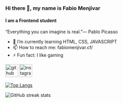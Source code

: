 ### Hi there 👋, my name is Fabio Menjívar
#### I am a Frontend student
“Everything you can imagine is real.”― Pablo Picasso

- 🌱 I’m currently learning HTML, CSS, JAVASCRIPT 
- 📫 How to reach me: fabiomenjivar.cf/ 
- ⚡ Fun fact: I like gaming 


[<img src='https://cdn.jsdelivr.net/npm/simple-icons@3.0.1/icons/github.svg' alt='github' height='40'>](https://github.com/Lawkmur)  [<img src='https://cdn.jsdelivr.net/npm/simple-icons@3.0.1/icons/instagram.svg' alt='instagram' height='40'>](https://www.instagram.com/fabioprojects/)  

[![Top Langs](https://github-readme-stats.vercel.app/api/top-langs/?username=Lawkmur)](https://github.com/anuraghazra/github-readme-stats)

![GitHub streak stats](https://github-readme-streak-stats.herokuapp.com/?user=Lawkmur)  

